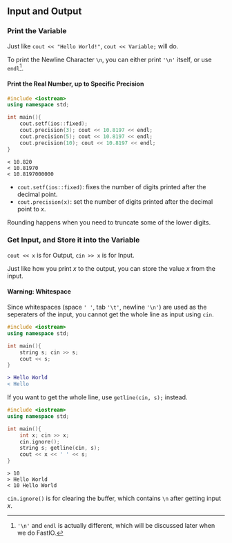 ## Input and Output

### Print the Variable

Just like `cout << "Hello World!"`, `cout << Variable;` will do.

To print the Newline Character `\n`, you can either print `'\n'` itself, or use `endl`[^1].

[^1]: `'\n'` and `endl` is actually different, which will be discussed later when we do FastIO.

#### Print the Real Number, up to Specific Precision

```cpp
#include <iostream>
using namespace std;

int main(){
    cout.setf(ios::fixed);
    cout.precision(3); cout << 10.8197 << endl;
    cout.precision(5); cout << 10.8197 << endl;
    cout.precision(10); cout << 10.8197 << endl;
}
```

```
< 10.820
< 10.81970
< 10.8197000000
```

- `cout.setf(ios::fixed)`: fixes the number of digits printed after the decimal point.
- `cout.precision(x)`: set the number of digits printed after the decimal point to $x$.

Rounding happens when you need to truncate some of the lower digits.

### Get Input, and Store it into the Variable

`cout << x` is for Output, `cin >> x` is for Input.

Just like how you print $x$ to the output, you can store the value $x$ from the input.

#### Warning: Whitespace

Since whitespaces (space `' '`, tab `'\t'`, newline `'\n'`) are used as the seperaters of the input, you cannot get the whole line as input using `cin`.

```cpp
#include <iostream>
using namespace std;

int main(){
    string s; cin >> s;
    cout << s;
}
```

```diff
> Hello World
< Hello
```

If you want to get the whole line, use `getline(cin, s);` instead.

```cpp
#include <iostream>
using namespace std;

int main(){
    int x; cin >> x;
    cin.ignore();
    string s; getline(cin, s);
    cout << x << ' ' << s;
}
```

```
> 10
> Hello World
< 10 Hello World
```

`cin.ignore()` is for clearing the buffer, which contains `\n` after getting input $x$.
